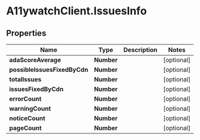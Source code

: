 # A11ywatchClient.IssuesInfo

## Properties

Name | Type | Description | Notes
------------ | ------------- | ------------- | -------------
**adaScoreAverage** | **Number** |  | [optional] 
**possibleIssuesFixedByCdn** | **Number** |  | [optional] 
**totalIssues** | **Number** |  | [optional] 
**issuesFixedByCdn** | **Number** |  | [optional] 
**errorCount** | **Number** |  | [optional] 
**warningCount** | **Number** |  | [optional] 
**noticeCount** | **Number** |  | [optional] 
**pageCount** | **Number** |  | [optional] 


